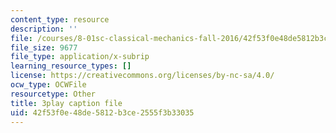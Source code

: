 ```yaml
---
content_type: resource
description: ''
file: /courses/8-01sc-classical-mechanics-fall-2016/42f53f0e48de5812b3ce2555f3b33035_63U4_OxohOw.vtt
file_size: 9677
file_type: application/x-subrip
learning_resource_types: []
license: https://creativecommons.org/licenses/by-nc-sa/4.0/
ocw_type: OCWFile
resourcetype: Other
title: 3play caption file
uid: 42f53f0e-48de-5812-b3ce-2555f3b33035
---
```

